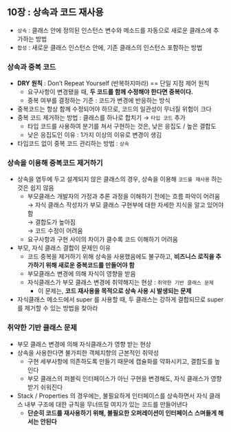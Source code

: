 ## 10장 : 상속과 코드 재사용

- `상속` : 클래스 안에 정의된 인스턴스 변수와 메소드를 자동으로 새로운 클래스에 추가하는 방법
- `합성` : 새로운 클래스 인스턴스 안에, 기존 클래스의 인스턴스 포함하는 방법

### 상속과 중복 코드

- **DRY 원칙** : Don’t Repeat Yourself (반복하지마라) == 단일 지점 제어 원칙
    - 요구사항이 변경됐을 때, **두 코드를 함께 수정해야 한다면 중복이다.**
    - 중복 여부를 결정하는 기준 : 코드가 변경에 반응하는 방식
- 중복코드는 항상 함께 수정되어야 하므로, 코드의 일관성이 무너질 위험이 크다
- 중복 코드 제거하는 방법 : 클래스를 하나로 합치기 → `타입 코드` 추가
    - 타입 코드를 사용하여 분기를 쳐서 구현하는 것은, 낮은 응집도 / 높은 결합도
    - 낮은 응집도인 이유 : 1가지 이상의 이유로 변경이 생김
- 타입코드 없이 중복 코드 관리하는 방법 : `상속`

### 상속을 이용해 중복코드 제거하기

- 상속을 염두에 두고 설계되지 않은 클래스의 경우, 상속을 이용해 `코드를 재사용` 하는 것은 쉽지 않음
    - 부모클래스 개발자의 가정과 추론 과정을 이해하기 전에는 흐름 파악이 어려움 <br>
    → 자식 클래스 작성자가 부모 클래스 구현부에 대한 자세한 지식을 알고 있어야 함 <br>
    → 결합도가 높아짐  <br>
    → 코드 수정이 어려움 <br>
    - 요구사항과 구현 사이의 차이가 클수록 코드 이해하기 어려움
- 부모, 자식 클래스 결합이 문제인 이유
    - 코드 중복을 제거하기 위해 상속을 사용했음에도 불구하고, **비즈니스 로직을 추가하기 위해 새로운 중복코드를 만들어야 함**
    - 부모클래스 변경에 의해 자식이 영향을 받음
    - 자식클래스가 부모 클래스 변경에 취약해지는 현상 : `취약한 기반 클래스 문제`
        - 이 문제는, **코드 재사용을 목적으로 상속 사용 시 발생되는 문제**
- 자식클래스 메소드에서 super 를 사용할 때, 두 클래스는 강하게 결합되므로 super 를 제거할 수 있는 방법을 찾아라

### 취약한 기반 클래스 문제
- 부모 클래스 변경에 의해 자식클래스가 영향 받는 현상
- 상속을 사용한다면 불가피한 객체지향의 근본적인 취약성
    - 구현 세부사항에 의존하도록 만들기 때문에 캡슐화를 약화시키고, 결합도를 높인다
    - 부모 클래스의 퍼블릭 인터페이스가 아닌 구현을 변경해도, 자식 클래스가 영향받기 쉬워진다
- Stack / Properties 의 경우에는, 불필요하게 인터페이스를 상속하면서 자식 클래스 내부 구조에 대한 규칙을 무너뜨릴 여지가 있는 코드를 만들어낸다
    - **단순히 코드를 재사용하기 위해, 불필요한 오퍼레이션이 인터페이스 스며들게 해서는 안된다**

